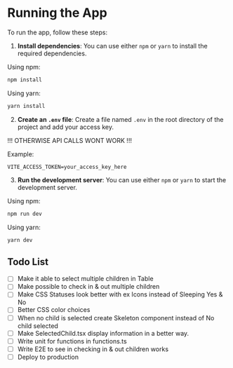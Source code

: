 # Running the App

To run the app, follow these steps:

1. **Install dependencies**:
   You can use either `npm` or `yarn` to install the required dependencies.

Using npm:

```sh
npm install
```

Using yarn:

```sh
yarn install
```

2. **Create an `.env` file**:
   Create a file named `.env` in the root directory of the project and add your access key.

!!! OTHERWISE API CALLS WONT WORK !!!

Example:

```env
VITE_ACCESS_TOKEN=your_access_key_here
```

3. **Run the development server**:
   You can use either `npm` or `yarn` to start the development server.

Using npm:

```sh
npm run dev
```

Using yarn:

```sh
yarn dev
```

## Todo List

- [ ] Make it able to select multiple children in Table
- [ ] Make possible to check in & out multiple children
- [ ] Make CSS Statuses look better with ex Icons instead of Sleeping Yes & No
- [ ] Better CSS color choices
- [ ] When no child is selected create Skeleton component instead of No child selected
- [ ] Make SelectedChild.tsx display information in a better way.
- [ ] Write unit for functions in functions.ts
- [ ] Write E2E to see in checking in & out children works
- [ ] Deploy to production
